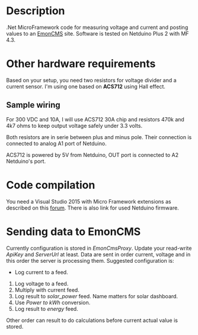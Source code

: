 # Description

.Net MicroFramework code for measuring voltage and current and posting values to an [EmonCMS](http://emoncms.org) site. Software is tested on Netduino Plus 2 with MF 4.3.

# Other hardware requirements

Based on your setup, you need two resistors for voltage divider and a current sensor. I'm using one based on **ACS712** using Hall effect.

## Sample wiring

For 300 VDC and 10A, I will use ACS712 30A chip and resistors 470k and 4k7 ohms to keep output voltage safely under 3.3 volts. 

Both resistors are in serie between plus and minus pole. Their connection is connected to analog A1 port of Netduino.

ACS712 is powered by 5V from Netduino, OUT port is connected to A2 Netduino's port.

# Code compilation

You need a Visual Studio 2015 with Micro Framework extensions as described on this [forum](http://forums.netduino.com/index.php?/topic/11816-netduino-plus-2-firmware-v432-update-1/). There is also link for used Netduino firmware.

# Sending data to EmonCMS

Currently configuration is stored in *EmonCmsProxy*. Update your read-write *ApiKey* and *ServerUrl* at least. Data are sent in order current, voltage and in this order the server is processing them. Suggested configuration is: 

* Log current to a feed.
1. Log voltage to a feed.
1. Multiply with current feed.
1. Log result to *solar_power* feed. Name matters for solar dashboard.
1. Use *Power to kWh* conversion.
1. Log result to *energy* feed.

Other order can result to do calculations before current actual value is stored.